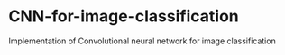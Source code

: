 # CNN-for-image-classification
Implementation of Convolutional neural network for image classification
